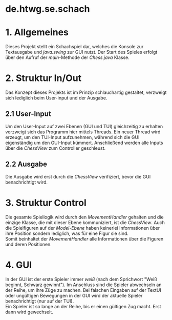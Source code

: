 # de.htwg.se.schach

# 1. Allgemeines
Dieses Projekt stellt ein Schachspiel dar, welches die Konsole zur Textausgabe und *java.swing* zur GUI nutzt.
Der Start des Spieles erfolgt über den Aufruf der *main*-Methode der *Chess.java* Klasse.

# 2. Struktur In/Out
Das Konzept dieses Projekts ist im Prinzip schlauchartig gestaltet, verzweigt sich lediglich beim User-input und der Ausgabe.

## 2.1 User-Input
Um den User-Input auf zwei Ebenen (GUI und TUI) gleichzeitig zu erhalten verzweigt sich das Programm hier mittels Threads. Ein neuer Thread wird erzeugt, um den TUI-Input aufzunehmen, während sich die GUI eigenständig um den GUI-Input kümmert. Anschließend werden alle Inputs über die *ChessView* zum Controller geschleust.    

## 2.2 Ausgabe
Die Ausgabe wird erst durch die *ChessView* verifiziert, bevor die GUI benachrichtigt wird.

# 3. Struktur Control
Die gesamte Spiellogik wird durch den *MovementHandler* gehalten und die einzige Klasse, die mit dieser Ebene kommuniziert, ist die *ChessView*. Auch die Spielfiguren auf der *Model-Ebene* haben keinerlei Informationen über ihre Position sondern lediglich, was für eine Figur sie sind.     
Somit beinhaltet der *MovementHandler* alle Informationen über die Figuren und deren Positionen.

# 4. GUI    
In der GUI ist der erste Spieler immer *weiß* (nach dem Sprichwort "Weiß beginnt, Schwarz gewinnt"). Im Anschluss sind die Spieler abwechseln an der Reihe, um ihre Züge zu machen. Bei falschen Eingaben auf der TextUI oder ungültigen Bewegungen in der GUI wird der aktuelle Spieler benachrichtigt (nur auf der TUI).     
Ein Spieler ist so lange an der Reihe, bis er einen gültigen Zug macht. Erst dann wird gewechselt.
